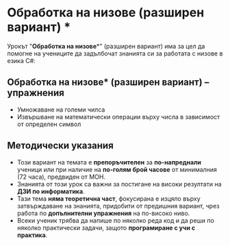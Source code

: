 # Обработка на низове (разширен вариант) *

Урокът "**Обработка на низове***" (разширен вариант) има за цел да помогне на учениците да задълбочат знанията си за работата с низове в езика C#:

## Обработка на низове* (разширен вариант) – упражнения
  - Умножаване на големи чилса
  - Извършване на математически операции върху числа в зависимост от определен символ

## Методически указания
  - Този вариант на темата е **препоръчителен** за **по-напреднали** ученици или при наличие на **по-голям брой часове** от минималния (72 часа), предвиден от МОН.
  - Знанията от този урок са важни за постигане на високи резултати на **ДЗИ по информатика**.
  - Тази тема **няма теоретична част**, фокусирана е изцяло върху затвърждаване на знанията, придобити от предишния вариант, чрез работа по **допълнителни упражнения** на по-високо ниво.
  - Всеки ученик трябва да напише по няколко реда код и да реши по няколко практически задачи, защото **програмиране с учи с практика**.
